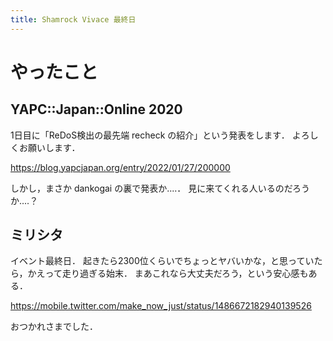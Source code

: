 ```yaml
---
title: Shamrock Vivace 最終日
---
```


# やったこと

## YAPC::Japan::Online 2020

1日目に「ReDoS検出の最先端 recheck の紹介」という発表をします．
よろしくお願いします．

<https://blog.yapcjapan.org/entry/2022/01/27/200000>

しかし，まさか dankogai の裏で発表か‥‥．
見に来てくれる人いるのだろうか‥‥？

## ミリシタ

イベント最終日．
起きたら2300位くらいでちょっとヤバいかな，と思っていたら，かえって走り過ぎる始末．
まあこれなら大丈夫だろう，という安心感もある．

<https://mobile.twitter.com/make_now_just/status/1486672182940139526>

おつかれさまでした．
